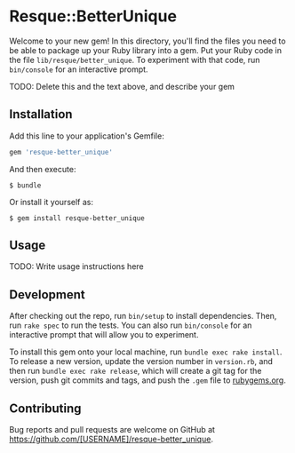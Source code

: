# Resque::BetterUnique

Welcome to your new gem! In this directory, you'll find the files you need to be able to package up your Ruby library into a gem. Put your Ruby code in the file `lib/resque/better_unique`. To experiment with that code, run `bin/console` for an interactive prompt.

TODO: Delete this and the text above, and describe your gem

## Installation

Add this line to your application's Gemfile:

```ruby
gem 'resque-better_unique'
```

And then execute:

    $ bundle

Or install it yourself as:

    $ gem install resque-better_unique

## Usage

TODO: Write usage instructions here

## Development

After checking out the repo, run `bin/setup` to install dependencies. Then, run `rake spec` to run the tests. You can also run `bin/console` for an interactive prompt that will allow you to experiment.

To install this gem onto your local machine, run `bundle exec rake install`. To release a new version, update the version number in `version.rb`, and then run `bundle exec rake release`, which will create a git tag for the version, push git commits and tags, and push the `.gem` file to [rubygems.org](https://rubygems.org).

## Contributing

Bug reports and pull requests are welcome on GitHub at https://github.com/[USERNAME]/resque-better_unique.

